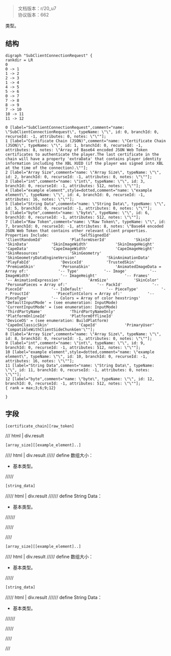 # <!-- md:samp SubClientConnectionRequest -->

> 文档版本：r/20_u7<br/>协议版本：662

<!-- md:samp SubClientConnectionRequest -->类型。

## 结构

```viz
digraph "SubClientConnectionRequest" {
rankdir = LR
0
0 -> 1
1 -> 2
2 -> 3
1 -> 4
4 -> 5
5 -> 6
0 -> 7
7 -> 8
8 -> 9
7 -> 10
10 -> 11
11 -> 12

0 [label="SubClientConnectionRequest",comment="name: \"SubClientConnectionRequest\", typeName: \"\", id: 0, branchId: 0, recurseId: -1, attributes: 0, notes: \"\""];
1 [label="Certificate Chain (JSON)",comment="name: \"Certificate Chain (JSON)\", typeName: \"\", id: 1, branchId: 0, recurseId: -1, attributes: 8, notes: \"Array of Base64 encoded JSON Web Token certificates to authenticate the player.The last certificate in the chain will have a property 'extraData' that contains player identity information including the XBL XUID (if the player was signed into XBL at the time of the connection).\""];
2 [label="Array Size",comment="name: \"Array Size\", typeName: \"\", id: 2, branchId: 0, recurseId: -1, attributes: 0, notes: \"\""];
3 [label="int",comment="name: \"int\", typeName: \"\", id: 3, branchId: 0, recurseId: -1, attributes: 512, notes: \"\""];
4 [label="example element",style=dotted,comment="name: \"example element\", typeName: \"\", id: 4, branchId: 0, recurseId: -1, attributes: 16, notes: \"\""];
5 [label="String Data",comment="name: \"String Data\", typeName: \"\", id: 5, branchId: 0, recurseId: -1, attributes: 0, notes: \"\""];
6 [label="byte",comment="name: \"byte\", typeName: \"\", id: 6, branchId: 0, recurseId: -1, attributes: 512, notes: \"\""];
7 [label="Raw Token",comment="name: \"Raw Token\", typeName: \"\", id: 7, branchId: 0, recurseId: -1, attributes: 8, notes: \"Base64 encoded JSON Web Token that contains other relevant client properties. 			Properties Include: 			'SelfSignedId' 			'ClientRandomId' 			'PlatformUserId' 			'SkinId' 			'SkinData' 			'SkinImageWidth' 			'SkinImageHeight' 			'CapeData' 			'CapeImageWidth' 			'CapeImageHeight' 			'SkinResources' 			'SkinGeometry' 			'SkinGeometryDataEngineVersion' 			'SkinAnimationData' 			'PlayFabId' 			'DeviceId' 			'TrustedSkin' 			'PremiumSkin' 			'PersonaSkin' 			'AnimatedImageData = Array of:' 			'-- Type' 			'-- Image' 			'-- ImageWidth' 			'-- ImageHeight' 			'-- Frames' 			'-- AnimationExpression' 			'ArmSize' 			'SkinColor' 			'PersonaPieces = Array of:' 			'-- PackId' 			'-- PieceId' 			'-- IsDefault' 			'-- PieceType' 			'-- ProuctId' 			'PieceTintColors = Array of:' 			'-- PieceType' 			'-- Colors = Array of color hexstrings' 			'DefaultInputMode' = (see enumeration: InputMode) 			'CurrentInputMode' = (see enumeration: InputMode) 			'ThirdPartyName' 			'ThirdPartyNameOnly' 			'PlatformOnlineId' 			'PlatformOfflineId'                'DeviceOS' = (see enumeration: BuildPlatform) 			'CapeOnClassicSkin' 			'CapeId' 			'PrimaryUser' 			'CompatibleWithClientSideChunkGen'\""];
8 [label="Array Size",comment="name: \"Array Size\", typeName: \"\", id: 8, branchId: 0, recurseId: -1, attributes: 0, notes: \"\""];
9 [label="int",comment="name: \"int\", typeName: \"\", id: 9, branchId: 0, recurseId: -1, attributes: 512, notes: \"\""];
10 [label="example element",style=dotted,comment="name: \"example element\", typeName: \"\", id: 10, branchId: 0, recurseId: -1, attributes: 16, notes: \"\""];
11 [label="String Data",comment="name: \"String Data\", typeName: \"\", id: 11, branchId: 0, recurseId: -1, attributes: 0, notes: \"\""];
12 [label="byte",comment="name: \"byte\", typeName: \"\", id: 12, branchId: 0, recurseId: -1, attributes: 512, notes: \"\""];
{ rank = max;3;6;9;12}

}

```

## 字段

```title='SubClientConnectionRequest'
[certificate_chain][raw_token]
```

/// html | div.result
```title='Certificate Chain (JSON)'
[array_size][[example_element]..]
```

//// html | div.result
///// define
数组大小：<!-- md:samp int -->

- 基本类型。


/////
```title='示例元素'
[string_data]
```

///// html | div.result
////// define
String Data：<!-- md:samp byte -->

- 基本类型。


//////

/////

////
```title='Raw Token'
[array_size][[example_element]..]
```

//// html | div.result
///// define
数组大小：<!-- md:samp int -->

- 基本类型。


/////
```title='示例元素'
[string_data]
```

///// html | div.result
////// define
String Data：<!-- md:samp byte -->

- 基本类型。


//////

/////

////

///

